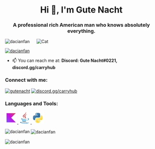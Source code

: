 <h1 align="center">Hi 👋, I'm Gute Nacht</h1>
<h3 align="center">A professional rich American man who knows absolutely everything.</h3>
<img align="right" alt="Cat" width="400" src="https://media.discordapp.net/attachments/922603678463049748/986701337402155148/download.gif">

<p align="left"> <img src="https://komarev.com/ghpvc/?username=dacianfan&label=Profile%20views&color=0e75b6&style=flat" alt="dacianfan" /> </p>

<p align="left"> <a href="https://github.com/ryo-ma/github-profile-trophy"><img src="https://github-profile-trophy.vercel.app/?username=dacianfan" alt="dacianfan" /></a> </p>

- 📫 You can reach me at: **Discord: Gute Nacht#0221, discord.gg/carryhub**

<h3 align="left">Connect with me:</h3>
<p align="left">
<a href="https://www.youtube.com/c/gutenacht" target="blank"><img align="center" src="https://raw.githubusercontent.com/rahuldkjain/github-profile-readme-generator/master/src/images/icons/Social/youtube.svg" alt="gutenacht" height="30" width="40" /></a>
<a href="https://discord.gg/discord.gg/carryhub" target="blank"><img align="center" src="https://raw.githubusercontent.com/rahuldkjain/github-profile-readme-generator/master/src/images/icons/Social/discord.svg" alt="discord.gg/carryhub" height="30" width="40" /></a>
</p>

<h3 align="left">Languages and Tools:</h3>
<p align="left"> <a href="https://www.cprogramming.com/" target="_blank" rel="noreferrer"> <img src="https://raw.githubusercontent.com/devicons/devicon/master/icons/kotlin/kotlin-original.svg" alt="c" width="40" height="40"/> </a> <a href="https://www.java.com" target="_blank" rel="noreferrer"> <img src="https://raw.githubusercontent.com/devicons/devicon/master/icons/java/java-original.svg" alt="java" width="40" height="40"/> </a> <a href="https://www.python.org" target="_blank" rel="noreferrer"> <img src="https://raw.githubusercontent.com/devicons/devicon/master/icons/python/python-original.svg" alt="python" width="40" height="40"/> </a> </p>

<p><img align="left" src="https://github-readme-stats.vercel.app/api/top-langs?username=dacianfan&show_icons=true&locale=en&layout=compact" alt="dacianfan" /></p>

<p>&nbsp;<img align="center" src="https://github-readme-stats.vercel.app/api?username=dacianfan&show_icons=true&locale=en" alt="dacianfan" /></p>

<p><img align="center" src="https://github-readme-streak-stats.herokuapp.com/?user=dacianfan&" alt="dacianfan" /></p>
